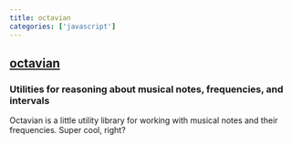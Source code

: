 ```yaml
---
title: octavian
categories: ['javascript']
---
```

## [octavian](https://github.com/stevekinney/octavian)

### Utilities for reasoning about musical notes, frequencies, and intervals


Octavian is a little utility library for working with musical notes and their frequencies. Super cool, right?
